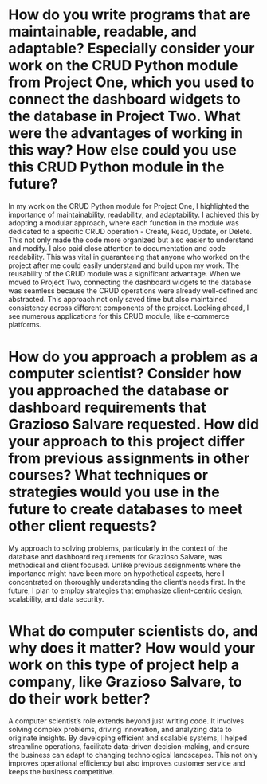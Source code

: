 # How do you write programs that are maintainable, readable, and adaptable? Especially consider your work on the CRUD Python module from Project One, which you used to connect the dashboard widgets to the database in Project Two. What were the advantages of working in this way? How else could you use this CRUD Python module in the future?
In my work on the CRUD Python module for Project One, I highlighted the importance of maintainability, readability, and adaptability. I achieved this by adopting a modular approach, where each function in the module was dedicated to a specific CRUD operation - Create, Read, Update, or Delete. This not only made the code more organized but also easier to understand and modify. I also paid close attention to documentation and code readability. This was vital in guaranteeing that anyone who worked on the project after me could easily understand and build upon my work. The reusability of the CRUD module was a significant advantage. When we moved to Project Two, connecting the dashboard widgets to the database was seamless because the CRUD operations were already well-defined and abstracted. This approach not only saved time but also maintained consistency across different components of the project. Looking ahead, I see numerous applications for this CRUD module, like e-commerce platforms.

# How do you approach a problem as a computer scientist? Consider how you approached the database or dashboard requirements that Grazioso Salvare requested. How did your approach to this project differ from previous assignments in other courses? What techniques or strategies would you use in the future to create databases to meet other client requests?
My approach to solving problems, particularly in the context of the database and dashboard requirements for Grazioso Salvare, was methodical and client focused. Unlike previous assignments where the importance might have been more on hypothetical aspects, here I concentrated on thoroughly understanding the client’s needs first. In the future, I plan to employ strategies that emphasize client-centric design, scalability, and data security. 

# What do computer scientists do, and why does it matter? How would your work on this type of project help a company, like Grazioso Salvare, to do their work better?
A computer scientist’s role extends beyond just writing code. It involves solving complex problems, driving innovation, and analyzing data to originate insights. By developing efficient and scalable systems, I helped streamline operations, facilitate data-driven decision-making, and ensure the business can adapt to changing technological landscapes. This not only improves operational efficiency but also improves customer service and keeps the business competitive.

